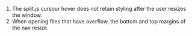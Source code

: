 1. The split.js cursour hover does not retain styling after the user resizes the window. 
2. When opening files that have overflow, the bottom and top margins of the nav resize. 